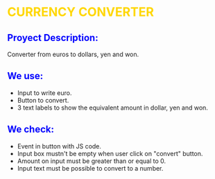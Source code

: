 # <font color="gold">CURRENCY CONVERTER</font>

## <font color="blue">Proyect Description:</font>
Converter from euros to dollars, yen and won.

## <font color="blue">We use:</font>
* Input to write euro.
* Button to convert.
* 3 text labels to show the equivalent amount in dollar, yen and won.

## <font color="blue">We check:</font>
* Event in button with JS code.
* Input box mustn't be empty when user click on "convert" button.
* Amount on input must be greater than or equal to 0.
* Input text must be possible to convert to a number.